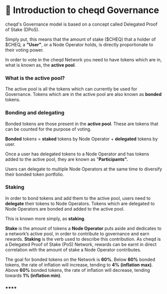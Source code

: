 # 🏁 Introduction to cheqd Governance

cheqd's Governance model is based on a concept called Delegated Proof of Stake (DPoS).&#x20;

Simply put, this means that the amount of stake ($CHEQ) that a holder of $CHEQ, a **"User"**,  or a Node Operator holds, is directly proportionate to their voting power.&#x20;

In order to vote in the cheqd Network you need to have tokens which are in, what is known as, the **active pool**.&#x20;

### What is the active pool?

The active pool is all the tokens which can currently be used for Governance. Tokens which are in the active pool are also known as **bonded** tokens.

### Bonding and delegating

Bonded tokens are those present in the **active pool**. These are tokens that can be counted for the purpose of voting.

**Bonded** tokens = **staked** tokens by Node Operator + **delegated** tokens by user.

Once a user has delegated tokens to a Node Operator and has tokens added to the active pool, they are known as "**Participants".**

Users can delegate to multiple Node Operators at the same time to diversify their bonded token portfolio.

### Staking

In order to bond tokens and add them to the active pool, users need to **delegate** their tokens to Node Operators. Tokens which are delegated to Node Operators are bonded and added to the active pool.&#x20;

This is known more simply, as **staking**.

**Stake** is the amount of tokens a **Node Operator** puts aside and dedicates to a network’s active pool, in order to contribute to governance and earn rewards. **Staking** is the verb used to describe this contribution. As cheqd is a Delegated Proof of Stake (PoS) Network, rewards can be earnt in direct correlation with the amount of stake a Node Operator contributes.

The goal for bonded tokens on the Network is **60%**. Below **60%** bonded tokens, the rate of inflation will increase, tending to **4%** **(inflation max)**. Above **60%** bonded tokens, the rate of inflation will decrease, tending towards **1% (inflation min)**.

### ****

